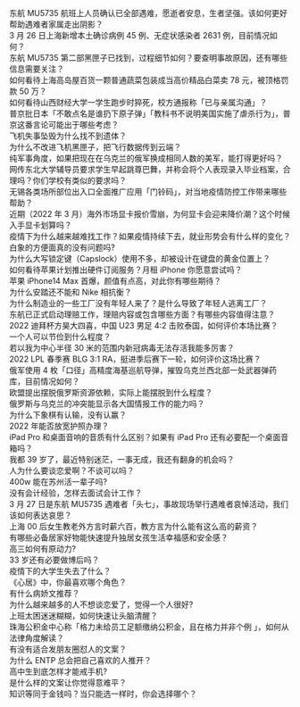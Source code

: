 东航 MU5735 航班上人员确认已全部遇难，愿逝者安息，生者坚强。该如何更好帮助遇难者家属走出阴影？  
3 月 26 日上海新增本土确诊病例 45 例、无症状感染者 2631 例，目前情况如何？  
东航 MU5735 第二部黑匣子已找到，过程细节如何？要查明事故原因，还有哪些信息需要关注？  
如何看待上海高岛屋百货一颗普通蔬菜包装成当高价精品白菜卖 78 元，被顶格罚款 50 万？  
如何看待山西财经大学一学生跑步时猝死，校方通报称「已与亲属沟通」？  
普京批日本「不敢点名是谁扔下原子弹」「教科书不说明美国实施了虐杀行为」，普京这番言论可能出于哪些考虑？  
飞机失事坠毁为什么找不到遗体？  
为什么不改进飞机黑匣子，把飞行数据传到云端？  
纯军事角度，如果把现在在乌克兰的俄军换成相同人数的美军，能打得更好吗？  
网传东北大学辅导员要求学生早起跳尊巴舞，并称会将个人表现录入毕业档案，合理吗？你们学校有类似的要求吗？  
无锡各类场所部位出入口全面推广应用「门铃码」，对当地疫情防控工作带来哪些帮助？  
近期（2022 年 3 月）海外市场显卡报价雪崩，为何显卡会迎来降价潮？这个时候入手显卡划算吗？  
疫情下为什么越来越难找工作？如果疫情持续下去，就业形势会有什么样的变化？  
白象的方便面真的没有问题吗?  
为什么大写锁定键（Capslock）使用不多，却被设计在键盘的黄金位置上？  
如何看待苹果计划推出硬件订阅服务？月租 iPhone 你愿意尝试吗？  
苹果 iPhone14 Max 首爆，颜值有点高，对此你有哪些期待？  
为什么安踏还不能和 Nike 相抗衡？  
为什么制造业的一些工厂没有年轻人来了？是什么导致了年轻人逃离工厂？  
东航已正式启动理赔工作，理赔内容或包含哪些方面？有哪些内容值得注意？  
2022 迪拜杯方昊大四喜，中国 U23  男足 4:2 击败泰国，如何评价本场比赛？  
一个人可以节俭到什么程度？  
若以我为中心半径 30 米的范围内新冠病毒无法存活我能多厉害？  
2022 LPL 春季赛 BLG 3:1 RA，挺进季后赛下一轮，如何评价这场比赛？  
俄军使用 4 枚「口径」高精度海基巡航导弹，摧毁乌克兰西北部一处武器弹药库，目前情况如何？  
欧盟提出摆脱俄罗斯资源依赖，实际上能摆脱到什么程度？  
俄罗斯与乌克兰的冲突能显示各大国情报工作的能力吗？  
为什么下象棋有认输，没有认赢？  
2022 年能否放宽护照办理？  
iPad Pro 和桌面音响的音质有什么区别？如果有 iPad Pro 还有必要配一个桌面音箱吗？  
我都 39 岁了，最近特别迷茫，一事无成，我还有翻身的机会吗？  
人为什么要谈恋爱啊？不谈可以吗？  
400w 能在苏州活一辈子吗?  
没有会计经验，怎样去面试会计工作？  
3 月 27 日是东航 MU5735 遇难者「头七」，事故现场举行遇难者哀悼活动，我们该如何表达哀思？  
上海 00 后女生教老外方言时薪六百，教方言为什么能有这么高的薪资？  
有哪些必备居家好物能快速提升独居女孩生活幸福感和安全感？  
高三如何有原动力?  
33 岁还有必要做博后吗？  
疫情下的大学生失去了什么？  
《心居》中，你最喜欢哪个角色？  
有什么病娇文推荐？  
为什么越来越多的人不想谈恋爱了，觉得一个人很好?  
上班太困迷迷糊糊，如何快速让头脑清醒？  
珠海公积金中心称「格力未给员工足额缴纳公积金，且在格力并非个例 」，如何从法律角度解读？  
有没有适合发朋友圈怼人的文案？  
为什么 ENTP 总会把自己喜欢的人推开？  
高中生到底怎样才能戒手机?  
是什么样的文案让你觉得意难平？  
知识等同于金钱吗？当只能选一样时，你会选择哪个？  
